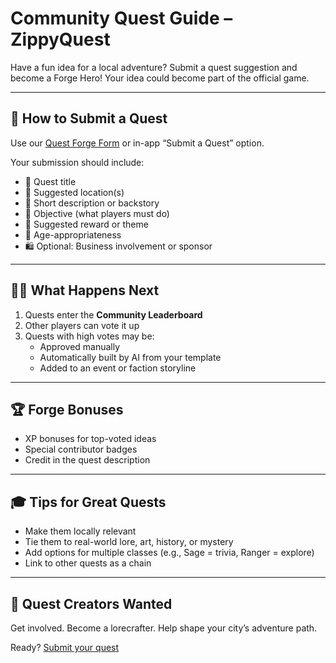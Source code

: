 # Community Quest Guide – ZippyQuest

Have a fun idea for a local adventure? Submit a quest suggestion and become a Forge Hero! Your idea could become part of the official game.

---

## 🧱 How to Submit a Quest

Use our [Quest Forge Form](https://github.com/GoZippy/ZippyQuest/issues/new/choose) or in-app “Submit a Quest” option.

Your submission should include:
- 🧙 Quest title
- 📍 Suggested location(s)
- 📝 Short description or backstory
- 🧩 Objective (what players must do)
- 🎁 Suggested reward or theme
- 🔞 Age-appropriateness
- 🛍️ Optional: Business involvement or sponsor

---

## 🧑‍⚖️ What Happens Next

1. Quests enter the **Community Leaderboard**
2. Other players can vote it up
3. Quests with high votes may be:
   - Approved manually
   - Automatically built by AI from your template
   - Added to an event or faction storyline

---

## 🏆 Forge Bonuses

- XP bonuses for top-voted ideas
- Special contributor badges
- Credit in the quest description

---

## 🎓 Tips for Great Quests

- Make them locally relevant
- Tie them to real-world lore, art, history, or mystery
- Add options for multiple classes (e.g., Sage = trivia, Ranger = explore)
- Link to other quests as a chain

---

## 🧙 Quest Creators Wanted

Get involved. Become a lorecrafter. Help shape your city’s adventure path.

Ready? [Submit your quest](https://github.com/GoZippy/ZippyQuest/issues/new/choose)

